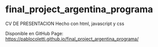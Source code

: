 # final_project_argentina_programa

CV DE PRESENTACION
Hecho con html, javascript y css

Disponible en GitHub Page: https://pablocoletti.github.io/final_project_argentina_programa/

